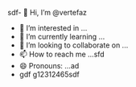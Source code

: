 sdf- 👋 Hi, I’m @vertefaz
- 👀 I’m interested in ...
- 🌱 I’m currently learning ...
- 💞️ I’m looking to collaborate on ...
- 📫 How to reach me ...sfd
- 😄 Pronouns: ...ad
- gdf
g12312465sdf
<!---fgj
vertefaz/vertefaz is a ✨ special ✨ repository because its `README.md` (this file) appears on your GitHub profile.dfa
You can click the Preview link to take a look at your45 changes.gf
--->
